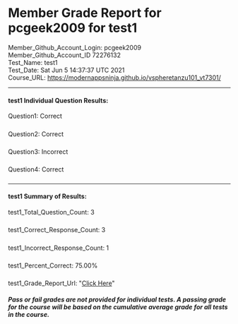 # Member Grade Report for pcgeek2009 for test1  
   
Member_Github_Account_Login: pcgeek2009  
Member_Github_Account_ID 72276132  
Test_Name: test1  
Test_Date: Sat Jun  5 14:37:37 UTC 2021  
Course_URL: https://modernappsninja.github.io/vspheretanzu101_vt7301/  
   
---  
#### test1 Individual Question Results:  
Question1: Correct  
#####  
Question2: Correct  
#####  
Question3: Incorrect  
#####  
Question4: Correct  
#####  
---  
#### test1 Summary of Results:  
test1_Total_Question_Count: 3  
#####  
test1_Correct_Response_Count: 3  
#####  
test1_Incorrect_Response_Count: 1  
#####  
test1_Percent_Correct: 75.00%  
#####  
test1_Grade_Report_Url: "[Click Here](https://github.com/modernappsninjas/pcgeek2009/blob/main/static/userdata/courses/vspheretanzu101_vt7301/grade_report.pr503.test1.md)"
##### Pass or fail grades are not provided for individual tests. A passing grade for the course will be based on the cumulative average grade for all tests in the course.  
